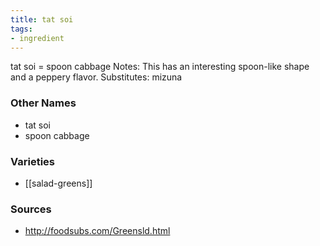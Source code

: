 ```yaml
---
title: tat soi
tags:
- ingredient
---
```

tat soi = spoon cabbage Notes: This has an interesting spoon-like shape and a peppery flavor. Substitutes: mizuna

### Other Names

* tat soi
* spoon cabbage

### Varieties

* [[salad-greens]]

### Sources
* http://foodsubs.com/Greensld.html
